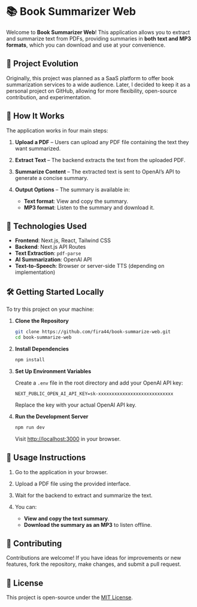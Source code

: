 # 📚 Book Summarizer Web

Welcome to **Book Summarizer Web**! This application allows you to extract and summarize text from PDFs, providing summaries in **both text and MP3 formats**, which you can download and use at your convenience.

## 🚀 Project Evolution

Originally, this project was planned as a SaaS platform to offer book summarization services to a wide audience. Later, I decided to keep it as a personal project on GitHub, allowing for more flexibility, open-source contribution, and experimentation.

## 🧠 How It Works

The application works in four main steps:

1. **Upload a PDF** – Users can upload any PDF file containing the text they want summarized.
2. **Extract Text** – The backend extracts the text from the uploaded PDF.
3. **Summarize Content** – The extracted text is sent to OpenAI’s API to generate a concise summary.
4. **Output Options** – The summary is available in:

   * **Text format**: View and copy the summary.
   * **MP3 format**: Listen to the summary and download it.

## 🔧 Technologies Used

* **Frontend**: Next.js, React, Tailwind CSS
* **Backend**: Next.js API Routes
* **Text Extraction**: `pdf-parse`
* **AI Summarization**: OpenAI API
* **Text-to-Speech**: Browser or server-side TTS (depending on implementation)

## 🛠️ Getting Started Locally

To try this project on your machine:

1. **Clone the Repository**

   ```bash
   git clone https://github.com/fira44/book-summarize-web.git
   cd book-summarize-web
   ```

2. **Install Dependencies**

   ```bash
   npm install
   ```

3. **Set Up Environment Variables**

   Create a `.env` file in the root directory and add your OpenAI API key:

   ```env
   NEXT_PUBLIC_OPEN_AI_API_KEY=sk-xxxxxxxxxxxxxxxxxxxxxxxxxxxx
   ```

   Replace the key with your actual OpenAI API key.

4. **Run the Development Server**

   ```bash
   npm run dev
   ```

   Visit [http://localhost:3000](http://localhost:3000) in your browser.

## 📄 Usage Instructions

1. Go to the application in your browser.
2. Upload a PDF file using the provided interface.
3. Wait for the backend to extract and summarize the text.
4. You can:

   * **View and copy the text summary**.
   * **Download the summary as an MP3** to listen offline.

## 🧪 Contributing

Contributions are welcome! If you have ideas for improvements or new features, fork the repository, make changes, and submit a pull request.

## 📄 License

This project is open-source under the [MIT License](LICENSE).
